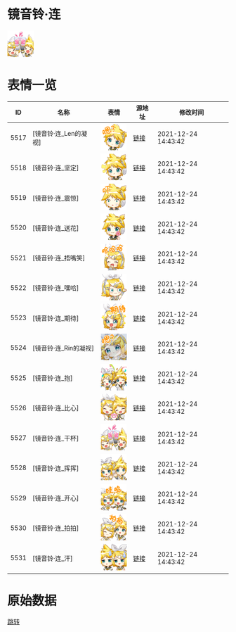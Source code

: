 # 镜音铃·连

<img src="./cover.png" height="60" alt="cover" />

# 表情一览

|ID|名称|表情|源地址|修改时间|
|----|----|----|----|----|
|5517|[镜音铃·连_Len的凝视]|<img src="./pic/005517_%5B镜音铃·连_Len的凝视%5D.png" height="60" alt="Len的凝视"/>|[链接](http://i0.hdslb.com/bfs/emote/f32649e26713f480d0ba88d92c9be3c75b66a768.png)|2021-12-24 14:43:42|
|5518|[镜音铃·连_坚定]|<img src="./pic/005518_%5B镜音铃·连_坚定%5D.png" height="60" alt="坚定"/>|[链接](http://i0.hdslb.com/bfs/emote/cee5bf88f5c98da61cc08de7b90722bca6f28d52.png)|2021-12-24 14:43:42|
|5519|[镜音铃·连_震惊]|<img src="./pic/005519_%5B镜音铃·连_震惊%5D.png" height="60" alt="震惊"/>|[链接](http://i0.hdslb.com/bfs/emote/c736385f4bab5b6676f12d6be24f3630f3de8b57.png)|2021-12-24 14:43:42|
|5520|[镜音铃·连_送花]|<img src="./pic/005520_%5B镜音铃·连_送花%5D.png" height="60" alt="送花"/>|[链接](http://i0.hdslb.com/bfs/emote/d8282d5026ec278b691cf9d10f6fb4bd33432d16.png)|2021-12-24 14:43:42|
|5521|[镜音铃·连_捂嘴笑]|<img src="./pic/005521_%5B镜音铃·连_捂嘴笑%5D.png" height="60" alt="捂嘴笑"/>|[链接](http://i0.hdslb.com/bfs/emote/93b6d204aca8825538de8f90086a0fa194ddefad.png)|2021-12-24 14:43:42|
|5522|[镜音铃·连_嘿哈]|<img src="./pic/005522_%5B镜音铃·连_嘿哈%5D.png" height="60" alt="嘿哈"/>|[链接](http://i0.hdslb.com/bfs/emote/989145139eaacf05d3b0ebad7fd315377b1eec9f.png)|2021-12-24 14:43:42|
|5523|[镜音铃·连_期待]|<img src="./pic/005523_%5B镜音铃·连_期待%5D.png" height="60" alt="期待"/>|[链接](http://i0.hdslb.com/bfs/emote/2ade6c1426d211bb0368e50920855816359313ee.png)|2021-12-24 14:43:42|
|5524|[镜音铃·连_Rin的凝视]|<img src="./pic/005524_%5B镜音铃·连_Rin的凝视%5D.png" height="60" alt="Rin的凝视"/>|[链接](http://i0.hdslb.com/bfs/emote/4dd082aa18acd02252b6064fd6fea9c8420e3eec.png)|2021-12-24 14:43:42|
|5525|[镜音铃·连_抱]|<img src="./pic/005525_%5B镜音铃·连_抱%5D.png" height="60" alt="抱"/>|[链接](http://i0.hdslb.com/bfs/emote/d33860b574f0be21f1d13907e23d10e9b74d012c.png)|2021-12-24 14:43:42|
|5526|[镜音铃·连_比心]|<img src="./pic/005526_%5B镜音铃·连_比心%5D.png" height="60" alt="比心"/>|[链接](http://i0.hdslb.com/bfs/emote/5b4f1eb159b23c41d75a234725aff920e96e8d20.png)|2021-12-24 14:43:42|
|5527|[镜音铃·连_干杯]|<img src="./pic/005527_%5B镜音铃·连_干杯%5D.png" height="60" alt="干杯"/>|[链接](http://i0.hdslb.com/bfs/emote/dc19ead66860cc3d5572ffc1a595a0777799947b.png)|2021-12-24 14:43:42|
|5528|[镜音铃·连_挥挥]|<img src="./pic/005528_%5B镜音铃·连_挥挥%5D.png" height="60" alt="挥挥"/>|[链接](http://i0.hdslb.com/bfs/emote/9d602abcdceb43c118c47b4bc92b31bce22f0a7c.png)|2021-12-24 14:43:42|
|5529|[镜音铃·连_开心]|<img src="./pic/005529_%5B镜音铃·连_开心%5D.png" height="60" alt="开心"/>|[链接](http://i0.hdslb.com/bfs/emote/ef6da396d9ffb5cf371f809c87c6056147baa356.png)|2021-12-24 14:43:42|
|5530|[镜音铃·连_拍拍]|<img src="./pic/005530_%5B镜音铃·连_拍拍%5D.png" height="60" alt="拍拍"/>|[链接](http://i0.hdslb.com/bfs/emote/aa1acf5e8fa5322a874aecaa689fc31730703205.png)|2021-12-24 14:43:42|
|5531|[镜音铃·连_汗]|<img src="./pic/005531_%5B镜音铃·连_汗%5D.png" height="60" alt="汗"/>|[链接](http://i0.hdslb.com/bfs/emote/ae2144332cf6a152ed3f3dfa9f25a69197dcefd9.png)|2021-12-24 14:43:42|

# 原始数据

[跳转](./raw.json)

